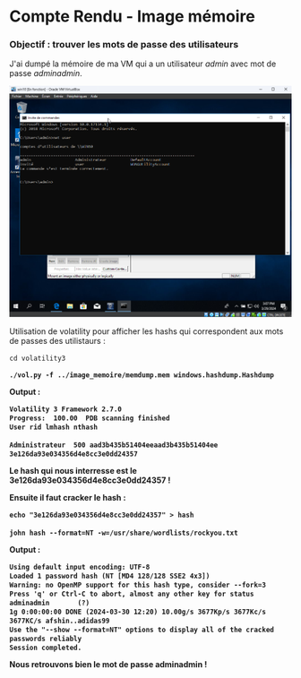 # Compte Rendu - Image mémoire 

### Objectif : trouver les mots de passe des utilisateurs 

J'ai dumpé la mémoire de ma VM qui a un utilisateur *admin* avec mot de passe *adminadmin*.

![](./img.png)

Utilisation de volatility pour afficher les hashs qui correspondent aux mots de passes des utilistaurs : 

    cd volatility3
<b>

    ./vol.py -f ../image_memoire/memdump.mem windows.hashdump.Hashdump

Output :

    Volatility 3 Framework 2.7.0
    Progress:  100.00  PDB scanning finished                                                                                              
    User rid lmhash nthash

    Administrateur  500 aad3b435b51404eeaad3b435b51404ee    3e126da93e034356d4e8cc3e0dd24357


Le hash qui nous interresse est le **3e126da93e034356d4e8cc3e0dd24357** !

Ensuite il faut cracker le hash :

    echo "3e126da93e034356d4e8cc3e0dd24357" > hash

    john hash --format=NT -w=/usr/share/wordlists/rockyou.txt

Output :

    Using default input encoding: UTF-8
    Loaded 1 password hash (NT [MD4 128/128 SSE2 4x3])
    Warning: no OpenMP support for this hash type, consider --fork=3
    Press 'q' or Ctrl-C to abort, almost any other key for status
    adminadmin       (?)     
    1g 0:00:00:00 DONE (2024-03-30 12:20) 10.00g/s 3677Kp/s 3677Kc/s 3677KC/s afshin..adidas99
    Use the "--show --format=NT" options to display all of the cracked passwords reliably
    Session completed. 

Nous retrouvons bien le mot de passe **adminadmin** !

